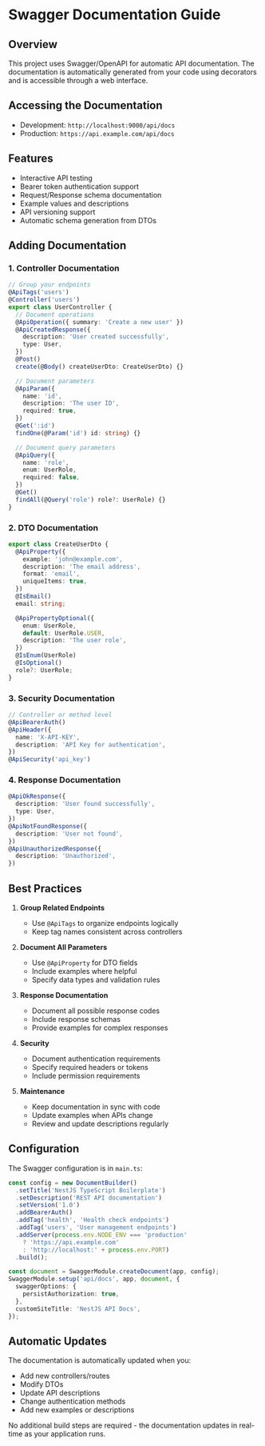 # Swagger Documentation Guide

## Overview
This project uses Swagger/OpenAPI for automatic API documentation. The documentation is automatically generated from your code using decorators and is accessible through a web interface.

## Accessing the Documentation
- Development: `http://localhost:9000/api/docs`
- Production: `https://api.example.com/api/docs`

## Features
- Interactive API testing
- Bearer token authentication support
- Request/Response schema documentation
- Example values and descriptions
- API versioning support
- Automatic schema generation from DTOs

## Adding Documentation

### 1. Controller Documentation
```typescript
// Group your endpoints
@ApiTags('users')
@Controller('users')
export class UserController {
  // Document operations
  @ApiOperation({ summary: 'Create a new user' })
  @ApiCreatedResponse({
    description: 'User created successfully',
    type: User,
  })
  @Post()
  create(@Body() createUserDto: CreateUserDto) {}

  // Document parameters
  @ApiParam({
    name: 'id',
    description: 'The user ID',
    required: true,
  })
  @Get(':id')
  findOne(@Param('id') id: string) {}

  // Document query parameters
  @ApiQuery({
    name: 'role',
    enum: UserRole,
    required: false,
  })
  @Get()
  findAll(@Query('role') role?: UserRole) {}
}
```

### 2. DTO Documentation
```typescript
export class CreateUserDto {
  @ApiProperty({
    example: 'john@example.com',
    description: 'The email address',
    format: 'email',
    uniqueItems: true,
  })
  @IsEmail()
  email: string;

  @ApiPropertyOptional({
    enum: UserRole,
    default: UserRole.USER,
    description: 'The user role',
  })
  @IsEnum(UserRole)
  @IsOptional()
  role?: UserRole;
}
```

### 3. Security Documentation
```typescript
// Controller or method level
@ApiBearerAuth()
@ApiHeader({
  name: 'X-API-KEY',
  description: 'API Key for authentication',
})
@ApiSecurity('api_key')
```

### 4. Response Documentation
```typescript
@ApiOkResponse({
  description: 'User found successfully',
  type: User,
})
@ApiNotFoundResponse({
  description: 'User not found',
})
@ApiUnauthorizedResponse({
  description: 'Unauthorized',
})
```

## Best Practices

1. **Group Related Endpoints**
   - Use `@ApiTags` to organize endpoints logically
   - Keep tag names consistent across controllers

2. **Document All Parameters**
   - Use `@ApiProperty` for DTO fields
   - Include examples where helpful
   - Specify data types and validation rules

3. **Response Documentation**
   - Document all possible response codes
   - Include response schemas
   - Provide examples for complex responses

4. **Security**
   - Document authentication requirements
   - Specify required headers or tokens
   - Include permission requirements

5. **Maintenance**
   - Keep documentation in sync with code
   - Update examples when APIs change
   - Review and update descriptions regularly

## Configuration
The Swagger configuration is in `main.ts`:

```typescript
const config = new DocumentBuilder()
  .setTitle('NestJS TypeScript Boilerplate')
  .setDescription('REST API documentation')
  .setVersion('1.0')
  .addBearerAuth()
  .addTag('health', 'Health check endpoints')
  .addTag('users', 'User management endpoints')
  .addServer(process.env.NODE_ENV === 'production' 
    ? 'https://api.example.com' 
    : 'http://localhost:' + process.env.PORT)
  .build();

const document = SwaggerModule.createDocument(app, config);
SwaggerModule.setup('api/docs', app, document, {
  swaggerOptions: {
    persistAuthorization: true,
  },
  customSiteTitle: 'NestJS API Docs',
});
```

## Automatic Updates
The documentation is automatically updated when you:
- Add new controllers/routes
- Modify DTOs
- Update API descriptions
- Change authentication methods
- Add new examples or descriptions

No additional build steps are required - the documentation updates in real-time as your application runs.
